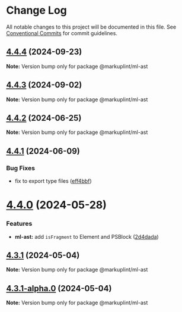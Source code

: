 # Change Log

All notable changes to this project will be documented in this file.
See [Conventional Commits](https://conventionalcommits.org) for commit guidelines.

## [4.4.4](https://github.com/markuplint/markuplint/compare/@markuplint/ml-ast@4.4.3...@markuplint/ml-ast@4.4.4) (2024-09-23)

**Note:** Version bump only for package @markuplint/ml-ast

## [4.4.3](https://github.com/markuplint/markuplint/compare/@markuplint/ml-ast@4.4.2...@markuplint/ml-ast@4.4.3) (2024-09-02)

**Note:** Version bump only for package @markuplint/ml-ast

## [4.4.2](https://github.com/markuplint/markuplint/compare/@markuplint/ml-ast@4.4.1...@markuplint/ml-ast@4.4.2) (2024-06-25)

**Note:** Version bump only for package @markuplint/ml-ast

## [4.4.1](https://github.com/markuplint/markuplint/compare/@markuplint/ml-ast@4.4.0...@markuplint/ml-ast@4.4.1) (2024-06-09)

### Bug Fixes

- fix to export type files ([eff4bbf](https://github.com/markuplint/markuplint/commit/eff4bbfd127574809dc5e15d7cafe87699758ee0))

# [4.4.0](https://github.com/markuplint/markuplint/compare/@markuplint/ml-ast@4.3.1...@markuplint/ml-ast@4.4.0) (2024-05-28)

### Features

- **ml-ast:** add `isFragment` to Element and PSBlock ([2d4dada](https://github.com/markuplint/markuplint/commit/2d4dada477be20a799e05fdebb6ad570234d4a00))

## [4.3.1](https://github.com/markuplint/markuplint/compare/@markuplint/ml-ast@4.3.1-alpha.0...@markuplint/ml-ast@4.3.1) (2024-05-04)

**Note:** Version bump only for package @markuplint/ml-ast

## [4.3.1-alpha.0](https://github.com/markuplint/markuplint/compare/@markuplint/ml-ast@4.3.0...@markuplint/ml-ast@4.3.1-alpha.0) (2024-05-04)

**Note:** Version bump only for package @markuplint/ml-ast
